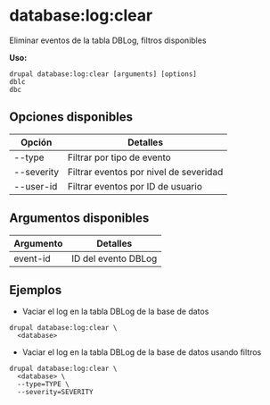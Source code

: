 # database:log:clear
Eliminar eventos de la tabla DBLog, filtros disponibles

**Uso:**
```
drupal database:log:clear [arguments] [options]
dblc
dbc
```

## Opciones disponibles
Opción | Detalles
-------|-------------
--type | Filtrar por tipo de evento
--severity | Filtrar eventos por nivel de severidad
--user-id | Filtrar eventos por ID de usuario

## Argumentos disponibles
Argumento | Detalles
---------|-------------
event-id | ID del evento DBLog

## Ejemplos
* Vaciar el log en la tabla DBLog de la base de datos
```
drupal database:log:clear \
  <database>
```
* Vaciar el log en la tabla DBLog de la base de datos usando filtros
```
drupal database:log:clear \
  <database> \
  --type=TYPE \
  --severity=SEVERITY
```
